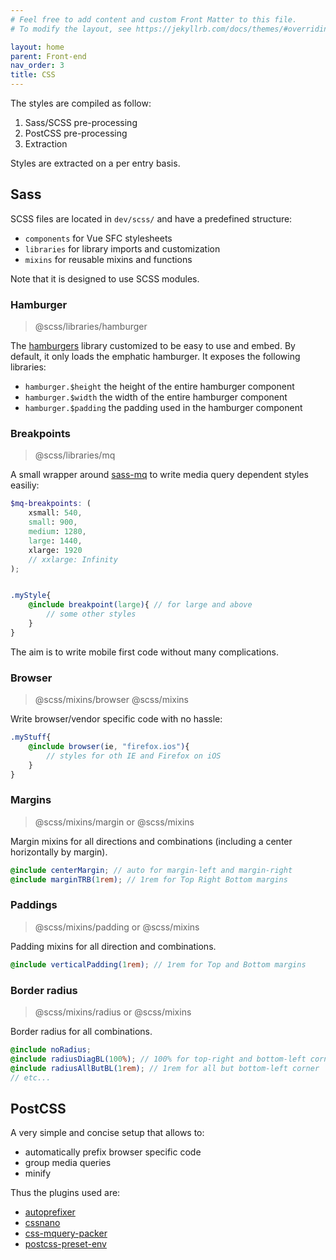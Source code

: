 ```yaml
---
# Feel free to add content and custom Front Matter to this file.
# To modify the layout, see https://jekyllrb.com/docs/themes/#overriding-theme-defaults

layout: home
parent: Front-end
nav_order: 3
title: CSS
---
```


The styles are compiled as follow:
1. Sass/SCSS pre-processing
2. PostCSS pre-processing
3. Extraction

Styles are extracted on a per entry basis.

## Sass
SCSS files are located in `dev/scss/` and have a predefined structure:
* `components` for Vue SFC stylesheets
* `libraries` for library imports and customization
* `mixins` for reusable mixins and functions

Note that it is designed to use SCSS modules.

### Hamburger

> @scss/libraries/hamburger

The [hamburgers](https://www.npmjs.com/package/hamburgers) library customized to be easy to use and embed.
By default, it only loads the emphatic hamburger. It exposes the following libraries:
* `hamburger.$height` the height of the entire hamburger component
* `hamburger.$width` the width of the entire hamburger component
* `hamburger.$padding` the padding used in the hamburger component

### Breakpoints

> @scss/libraries/mq

A small wrapper around [sass-mq](https://www.npmjs.com/package/sass-mq) to write media query dependent styles easiliy:
```scss
$mq-breakpoints: (
	xsmall: 540,
	small: 900,
	medium: 1280,
	large: 1440,
	xlarge: 1920
	// xxlarge: Infinity
);


.myStyle{
	@include breakpoint(large){ // for large and above
		// some other styles
	}
}
```

The aim is to write mobile first code without many complications.

### Browser
> @scss/mixins/browser
> @scss/mixins

Write browser/vendor specific code with no hassle:
```scss
.myStuff{
	@include browser(ie, "firefox.ios"){
		// styles for oth IE and Firefox on iOS
	}
}
```

### Margins
> @scss/mixins/margin or @scss/mixins

Margin mixins for all directions and combinations (including a center horizontally by margin).
```scss
@include centerMargin; // auto for margin-left and margin-right
@include marginTRB(1rem); // 1rem for Top Right Bottom margins
```

### Paddings
> @scss/mixins/padding or @scss/mixins

Padding mixins for all direction and combinations.
```scss
@include verticalPadding(1rem); // 1rem for Top and Bottom margins
```

### Border radius
> @scss/mixins/radius or @scss/mixins

Border radius for all combinations.
```scss
@include noRadius;
@include radiusDiagBL(100%); // 100% for top-right and bottom-left corners
@include radiusAllButBL(1rem); // 1rem for all but bottom-left corner
// etc...
```

## PostCSS

A very simple and concise setup that allows to:
* automatically prefix browser specific code
* group media queries
* minify

Thus the plugins used are:
* [autoprefixer](https://www.npmjs.com/package/autoprefixer)
* [cssnano](https://www.npmjs.com/package/cssnano)
* [css-mquery-packer](https://www.npmjs.com/package/css-mquery-packer)
* [postcss-preset-env](https://www.npmjs.com/package/postcss-preset-env)
